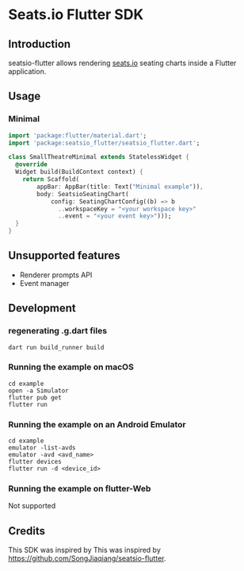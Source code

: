 # Seats.io Flutter SDK

## Introduction

seatsio-flutter allows rendering [seats.io](https://www.seats.io) seating charts inside a Flutter application.

## Usage

### Minimal

```dart
import 'package:flutter/material.dart';
import 'package:seatsio_flutter/seatsio_flutter.dart';

class SmallTheatreMinimal extends StatelessWidget {
  @override
  Widget build(BuildContext context) {
    return Scaffold(
        appBar: AppBar(title: Text("Minimal example")),
        body: SeatsioSeatingChart(
            config: SeatingChartConfig((b) => b
              ..workspaceKey = "<your workspace key>"
              ..event = "<your event key>")));
  }
}
```

## Unsupported features

- Renderer prompts API
- Event manager

## Development

### regenerating .g.dart files
```
dart run build_runner build
```

### Running the example on macOS
```
cd example
open -a Simulator
flutter pub get
flutter run
```

### Running the example on an Android Emulator
```
cd example
emulator -list-avds
emulator -avd <avd_name>
flutter devices
flutter run -d <device_id>
```

### Running the example on flutter-Web
Not supported

## Credits

This SDK was inspired by This was inspired by https://github.com/SongJiaqiang/seatsio-flutter.

